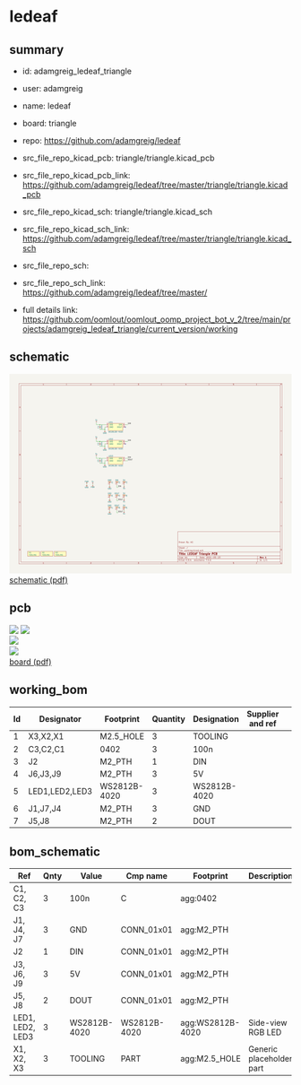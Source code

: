# ledeaf
 
## summary 
* id: adamgreig_ledeaf_triangle
* user: adamgreig
* name: ledeaf
* board: triangle
* repo: https://github.com/adamgreig/ledeaf
* src_file_repo_kicad_pcb: triangle/triangle.kicad_pcb
* src_file_repo_kicad_pcb_link: https://github.com/adamgreig/ledeaf/tree/master/triangle/triangle.kicad_pcb
* src_file_repo_kicad_sch: triangle/triangle.kicad_sch
* src_file_repo_kicad_sch_link: https://github.com/adamgreig/ledeaf/tree/master/triangle/triangle.kicad_sch

* src_file_repo_sch: 
* src_file_repo_sch_link: https://github.com/adamgreig/ledeaf/tree/master/
* full details link: https://github.com/oomlout/oomlout_oomp_project_bot_v_2/tree/main/projects/adamgreig_ledeaf_triangle/current_version/working  

## schematic  
![](working_schematic_600.png)  
[schematic (pdf)](working_schematic.pdf) 






















## pcb  
![](working_3d_600.png) 
![](working_3d_front_600.png)  
![](working_3d_back_600.png)  
![](working_600.png)  
[board (pdf)](working.pdf)  

## working_bom
| Id | Designator | Footprint | Quantity | Designation | Supplier and ref |  | None | 
| --- | --- | --- | --- | --- | --- | --- | --- | 
| 1 | X3,X2,X1 | M2.5_HOLE | 3 | TOOLING |  |  | [''] | 
| 2 | C3,C2,C1 | 0402 | 3 | 100n |  |  | [''] | 
| 3 | J2 | M2_PTH | 1 | DIN |  |  | [''] | 
| 4 | J6,J3,J9 | M2_PTH | 3 | 5V |  |  | [''] | 
| 5 | LED1,LED2,LED3 | WS2812B-4020 | 3 | WS2812B-4020 |  |  | [''] | 
| 6 | J1,J7,J4 | M2_PTH | 3 | GND |  |  | [''] | 
| 7 | J5,J8 | M2_PTH | 2 | DOUT |  |  | [''] | 


## bom_schematic
| Ref | Qnty | Value | Cmp name | Footprint | Description | Vendor | DNP | 
| --- | --- | --- | --- | --- | --- | --- | --- | 
| C1, C2, C3 | 3 | 100n | C | agg:0402 |  |  |  | 
| J1, J4, J7 | 3 | GND | CONN_01x01 | agg:M2_PTH |  |  |  | 
| J2 | 1 | DIN | CONN_01x01 | agg:M2_PTH |  |  |  | 
| J3, J6, J9 | 3 | 5V | CONN_01x01 | agg:M2_PTH |  |  |  | 
| J5, J8 | 2 | DOUT | CONN_01x01 | agg:M2_PTH |  |  |  | 
| LED1, LED2, LED3 | 3 | WS2812B-4020 | WS2812B-4020 | agg:WS2812B-4020 | Side-view RGB LED |  |  | 
| X1, X2, X3 | 3 | TOOLING | PART | agg:M2.5_HOLE | Generic placeholder part |  |  | 




